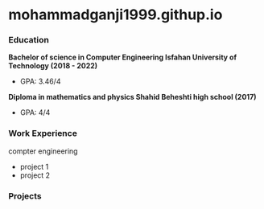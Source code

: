 # mohammadganji1999.githup.io

### Education
**Bachelor of science in Computer Engineering Isfahan University of Technology (2018 - 2022)**
- GPA: 3.46/4

**Diploma in mathematics and physics Shahid Beheshti high school (2017)**
- GPA: 4/4

### Work Experience 
compter engineering
- project 1
- project 2
  
### Projects
